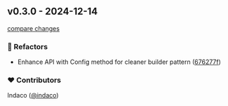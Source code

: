 ## v0.3.0 - 2024-12-14

[compare changes](https://github.com/indaco/templheroicons/compare/v0.2.0...v0.3.0)

### 💅 Refactors

- Enhance API with Config method for cleaner builder pattern ([676277f](https://github.com/indaco/templiconoir/commit/676277f))

### ❤️ Contributors

Indaco ([@indaco](http://github.com/indaco))
